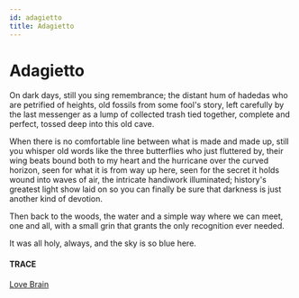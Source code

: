 ```yaml
---
id: adagietto
title: Adagietto
---
```


# Adagietto

On dark days, still you sing
remembrance;
the distant hum of hadedas
who are petrified of heights,
old fossils from some fool's story,
left carefully by the last messenger
as a lump of collected trash
tied together, complete and perfect,
tossed deep into this old cave.

When there is no comfortable line 
between what is made and made up,
still you whisper old words 
like the three butterflies 
who just fluttered by,
their wing beats bound both
to my heart and the hurricane
over the curved horizon,
seen for what it is
from way up here,
seen for the secret it holds
wound into waves of air,
the intricate handiwork illuminated;
history's greatest light show
laid on so you can finally be sure
that darkness is just
another kind of devotion.

Then back to the woods,
the water and a simple way
where we can meet,
one and all,
with a small grin that grants 
the only recognition ever needed.

It was all holy, always,
and the sky is so blue here.


#### TRACE

[Love Brain](https://www.brainpickings.org/2013/12/12/love-letters-allen-ginsberg-peter-orlovsky/)